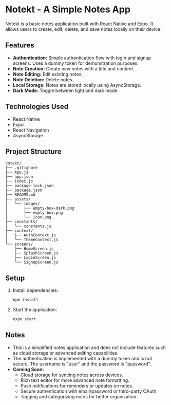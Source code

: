 # Notekt - A Simple Notes App

Notekt is a basic notes application built with React Native and Expo. It allows users to create, edit, delete, and save notes locally on their device.

## Features

*   **Authentication:** Simple authentication flow with login and signup screens. Uses a dummy token for demonstration purposes.
*   **Note Creation:** Create new notes with a title and content.
*   **Note Editing:** Edit existing notes.
*   **Note Deletion:** Delete notes.
*   **Local Storage:** Notes are stored locally using AsyncStorage.
*   **Dark Mode:** Toggle between light and dark mode.

## Technologies Used

*   React Native
*   Expo
*   React Navigation
*   AsyncStorage

## Project Structure

```
notekt/
├── .gitignore
├── App.js
├── app.json
├── index.js
├── package-lock.json
├── package.json
├── README.md
├── assets/
│   └── images/
│       ├── empty-box-dark.png
│       ├── empty-box.png
│       └── icon.png
├── constants/
│   └── constants.js
├── context/
│   ├── AuthContext.js
│   └── ThemeContext.js
└── screens/
    ├── HomeScreen.js
    ├── SplashScreen.js
    ├── LoginScreen.js
    └── SignupScreen.js

```

## Setup

1.  Install dependencies:

    ```bash
    npm install
    ```

2.  Start the application:

    ```bash
    expo start
    ```

## Notes

*   This is a simplified notes application and does not include features such as cloud storage or advanced editing capabilities.
*   The authentication is implemented with a dummy token and is not secure. The username is "user" and the password is "password".
*   **Coming Soon:**
    * Cloud storage for syncing notes across devices.
    * Rich text editor for more advanced note formatting.
    * Push notifications for reminders or updates on notes.
    * Secure authentication with email/password or third-party OAuth.
    * Tagging and categorizing notes for better organization.
